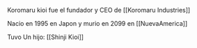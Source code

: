 Koromaru kioi fue el fundador y CEO de [[Koromaru Industries]] 

Nacio en 1995 en Japon y murio en 2099 en [[NuevaAmerica]]

Tuvo Un hijo: [[Shinji Kioi]] 



